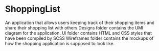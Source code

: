 # ShoppingList
An application that allows users keeping track of their shopping items and share their shopping list with others
Designs folder contains the UMl diagram for the application.
UI folder contains HTML and CSS styles that have been compiled by SCSS
Wireframes folder contains the mockups of how the shopping application is supposed to look like.

